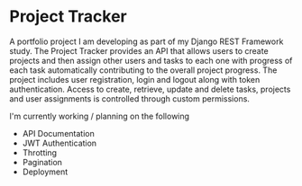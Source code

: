# Project Tracker

A portfolio project I am developing as part of my Django REST Framework study. The Project Tracker provides an API that allows users to create projects and then assign other users and tasks to each one with progress of each task automatically contributing to the overall project progress. The project includes user registration, login and logout along with token authentication. Access to create, retrieve, update and delete tasks, projects and user assignments is controlled through custom permissions.

I'm currently working / planning on the following

- API Documentation
- JWT Authentication
- Throtting
- Pagination
- Deployment
